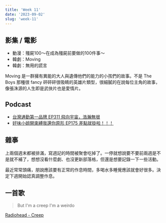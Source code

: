 ```yaml
---
title: 'Week 11'
date: '2023-09-02'
slug: 'week-11'
---
```


## 影集 / 電影

- 動漫：殭屍100～在成為殭屍前要做的100件事～
- 韓劇：Moving
- 韓劇：無用的謊言

Moving 是一群擁有異能的大人與遺傳他們的能力的小孩們的故事。不是 The Boys 那種很 fancy 砰砰砰很吸睛的英雄片類型，很細膩的在說每位主角的故事，像張洙源的人生即是武俠片也是愛情片。

## Podcast

- [台灣通勤第一品牌 EP311 飛向宇宙，浩瀚無垠](https://open.spotify.com/episode/6fwYdF4Tabkj0VkS7RacFV?si=feb34be74cae4668&nd=1)
- [好味小姐開束縛我還你原形 EP175 差點就掛啦！！！](https://open.spotify.com/episode/1cyA9anm9pG4baj4B9gy4s?si=c0273588355d4b54&nd=1)

## 雜事

上兩個週末都被排滿，寫週記的時間被聚會吃掉了。一停就想說要不要前兩週是不是就不補了，想想沒看什麼劇、也沒更新部落格，但還是想要記錄一下一些活動。

最近常常頭痛，朋說應該要有正常的作息時間，多喝水多睡覺應該就會好很多。決定下週開始認真調整作息。

## 一首歌
> But I'm a creep 
> I'm a weirdo

[Radiohead - Creep](https://www.youtube.com/watch?v=XFkzRNyygfk)

